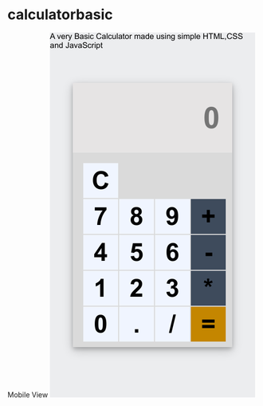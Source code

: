 # calculatorbasic
Mobile View
![alt text](https://github.com/shashank077/calculatorbasic/blob/main/screenshots/download.png)

